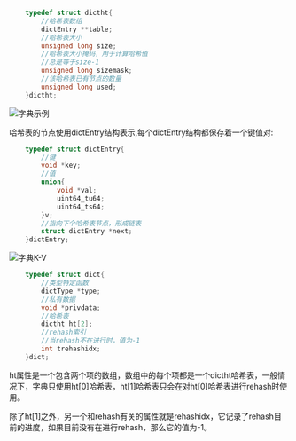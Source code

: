 ```c++
	typedef struct dictht{
        //哈希表数组
        dictEntry **table;
        //哈希表大小
        unsigned long size;
        //哈希表大小掩码，用于计算哈希值
        //总是等于size-1
        unsigned long sizemask;
        //该哈希表已有节点的数量
        unsigned long used;
    }dictht;
```

![字典示例](../image/字典示例.png)

哈希表的节点使用dictEntry结构表示,每个dictEntry结构都保存着一个键值对:

```c++
	typedef struct dictEntry{
        //键
        void *key;
        //值
        union{
            void *val;
            uint64_tu64;
            uint64_ts64;
        }v;
        //指向下个哈希表节点，形成链表
        struct dictEntry *next;
    }dictEntry;
```

![字典K-V](../image/字典K-V.png)

```c++
	typedef struct dict{
        //类型特定函数
        dictType *type;
        //私有数据
        void *privdata;
        //哈希表
        dictht ht[2];
        //rehash索引
        //当rehash不在进行时，值为-1
        int trehashidx;
    }dict;
```

ht属性是一个包含两个项的数组，数组中的每个项都是一个dictht哈希表，一般情况下，字典只使用ht[0]哈希表，ht[1]哈希表只会在对ht[0]哈希表进行rehash时使用。

除了ht[1]之外，另一个和rehash有关的属性就是rehashidx，它记录了rehash目前的进度，如果目前没有在进行rehash，那么它的值为-1。